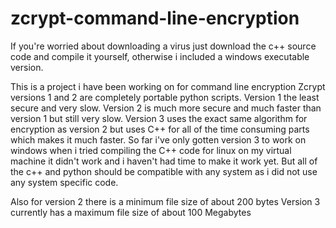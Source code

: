 # zcrypt-command-line-encryption
If you're worried about downloading a virus just download the c++ source code and compile it yourself, otherwise i included a windows executable version.

This is a project i have been working on for command line encryption
Zcrypt versions 1 and 2 are completely portable python scripts. Version 1 the least secure and very slow. 
Version 2 is much more secure and much faster than version 1 but still very slow.
Version 3 uses the exact same algorithm for encryption as version 2 but uses C++ for all of the time consuming parts which makes it much faster.
So far i've only gotten version 3 to work on windows when i tried compiling the C++ code for linux on my virtual machine it didn't work and i haven't had time to make it work yet.
But all of the c++ and python should be compatible with any system as i did not use any system specific code.

Also for version 2 there is a minimum file size of about 200 bytes
Version 3 currently has a maximum file size of about 100 Megabytes

